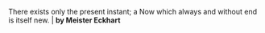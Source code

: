 There exists only the present instant; a Now which always and without end is itself new. | **by Meister Eckhart**